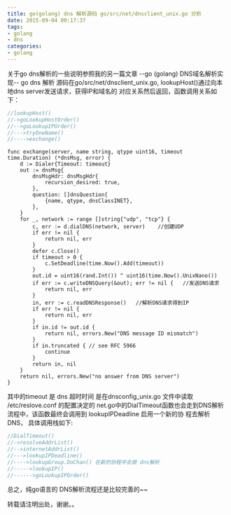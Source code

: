 ```yaml
---
title: go(golang) dns 解析源码 go/src/net/dnsclient_unix.go 分析
date: 2015-09-04 00:17:37
tags:
- golang
- dns
categories:
- golang
---
```


关于go dns解析的一些说明参照我的另一篇文章 --go (golang) DNS域名解析实现--
go dns 解析 源码在go/src/net/dnsclient_unix.go, lookupHost()通过向本地dns server发送请求，获得IP和域名的
对应关系然后返回，函数调用关系如下：
```c
//lookupHost()
//->goLookupHostOrder()
//-->goLookupIPOrder()
//--->tryOneName()
//---->exchange()
```
```golang
func exchange(server, name string, qtype uint16, timeout time.Duration) (*dnsMsg, error) {
	d := Dialer{Timeout: timeout}
	out := dnsMsg{
		dnsMsgHdr: dnsMsgHdr{
			recursion_desired: true,
		},
		question: []dnsQuestion{
			{name, qtype, dnsClassINET},
		},
	}
	for _, network := range []string{"udp", "tcp"} {
		c, err := d.dialDNS(network, server)    //创建UDP
		if err != nil {
			return nil, err
		}
		defer c.Close()
		if timeout > 0 {
			c.SetDeadline(time.Now().Add(timeout))
		}
		out.id = uint16(rand.Int()) ^ uint16(time.Now().UnixNano())
		if err := c.writeDNSQuery(&out); err != nil {   //发送DNS请求
			return nil, err
		}
		in, err := c.readDNSResponse()   //解析DNS请求得到IP
		if err != nil {
			return nil, err
		}
		if in.id != out.id {
			return nil, errors.New("DNS message ID mismatch")
		}
		if in.truncated { // see RFC 5966
			continue
		}
		return in, nil
	}
	return nil, errors.New("no answer from DNS server")
}
```

其中的timeout 是 dns 超时时间 是在dnsconfig_unix.go 文件中读取 /etc/reslove.conf  的配置决定的
net.go中的DialTimeout函数也会走到DNS解析流程中，该函数最终会调用到 lookupIPDeadline 启用一个新的协
程去解析DNS， 具体调用栈如下:
```c
//DialTimeout()
//->resolveAddrList()
//-->internetAddrList()
//--->lookupIPDeadline()
//---->lookupGroup.DoChan() 在新的协程中去做 dns解析
//----->lookupIP()
//------>goLookupIPOrder()
```
总之，纯go语言的 DNS解析流程还是比较完善的~~


转载请注明出处，谢谢。。

